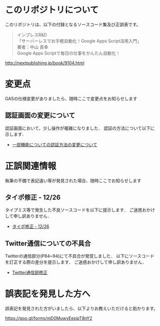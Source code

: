 # このリポジトリについて

このリポジトリは、以下の付録となるソースコード集及び正誤表です。

> インプレスR&D  
> 「サーバーレスでお手軽自動化！Google Apps Script活用入門」  
> 著者：中山 貴幸  
> Google Apps Scriptで毎日の仕事をかんたん自動化！

http://nextpublishing.jp/book/9104.html


# 変更点

GASの仕様変更がありましたら、随時ここで変更点をお知らせします

## 認証画面の変更について

認証画面において，少し操作が複雑になりました．
認証の方法について以下に示します．

- [一部機能についての認証方法の変更について](https://github.com/takanakahiko/GAS_Katsuyou_Nyuumon/tree/master/doc/about_auth)


# 正誤関連情報

執筆の不備で表記違い等が発見された場合、随時ここでお知らせします

## タイポ修正 - 12/26

タイプミス等で発生した不良ソースコードを以下に提示します．
ご迷惑おかけして申し訳ありません．

- [タイポ修正 - 12/26](https://github.com/takanakahiko/GAS_Katsuyou_Nyuumon/commit/fa6fabf7d83ce8d049a1030d6e9ffd33345b29d8)

## Twitter通信についての不具合

Twitterの通信部分(P84~94)にて不具合が発覚しました．
以下にソースコードを訂正する際の差分を提示します．
ご迷惑おかけして申し訳ありません．

- [Twitter通信部修正](https://github.com/takanakahiko/GAS_Katsuyou_Nyuumon/commit/48f2be322f0217ca9cd9f6957e6ef781047318ea)

# 誤表記を発見した方へ

誤表記を発見された方がいましたら、以下よりお教えいただけると助かります。

https://goo.gl/forms/mD0MuwyEexipT8nY2